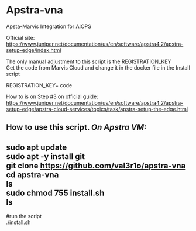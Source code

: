 # Apstra-vna
Apsta-Marvis Integration for AIOPS

Official site: <br>
https://www.juniper.net/documentation/us/en/software/apstra4.2/apstra-setup-edge/index.html  <br>

The only manual adjustment to this script is the REGISTRATION_KEY <br>
Get the code from Marvis Cloud and change it in the docker file in the Install script <be>

REGISTRATION_KEY= code  <be>

How to is on Step #3 on official guide: <br>
https://www.juniper.net/documentation/us/en/software/apstra4.2/apstra-setup-edge/apstra-cloud-services/topics/task/apstra-setup-the-edge.html  <br>

How to use this script. *On Apstra VM:*
-
sudo apt update <br>
sudo apt -y install git <br>
git clone https://github.com/val3r1o/apstra-vna <br>
cd apstra-vna <br>
ls <br>
sudo chmod 755 install.sh <br>
ls <br>
-
#run the script <br>
./install.sh

